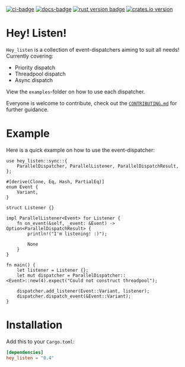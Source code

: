 [![ci-badge][]][ci] [![docs-badge][]][docs] [![rust version badge]][rust version link] [![crates.io version]][crates.io link]

# Hey! Listen!

`Hey_listen` is a collection of event-dispatchers aiming to suit all needs!\
Currently covering:
* Priority dispatch
* Threadpool dispatch
* Async dispatch

View the `examples`-folder on how to use each dispatcher.

Everyone is welcome to contribute, check out the [`CONTRIBUTING.md`](CONTRIBUTING.md) for further guidance.

# Example

Here is a quick example on how to use the event-dispatcher:

```rust,no_run
use hey_listen::sync::{
    ParallelDispatcher, ParallelListener, ParallelDispatchResult,
};

#[derive(Clone, Eq, Hash, PartialEq)]
enum Event {
    Variant,
}

struct Listener {}

impl ParallelListener<Event> for Listener {
    fn on_event(&self, _event: &Event) -> Option<ParallelDispatchResult> {
        println!("I'm listening! :)");

        None
    }
}

fn main() {
    let listener = Listener {};
    let mut dispatcher = ParallelDispatcher::<Event>::new(4).expect("Could not construct threadpool");

    dispatcher.add_listener(Event::Variant, listener);
    dispatcher.dispatch_event(&Event::Variant);
}

```

# Installation

Add this to your `Cargo.toml`:

```toml
[dependencies]
hey_listen = "0.4"
```

[ci-badge]: https://img.shields.io/azure-devops/build/lakeware/1942ff94-1b1e-4422-be98-1cd4696568d1/7/breaking-changes.svg?style=flat-square
[ci]: https://dev.azure.com/lakeware/hey_listen/_build?definitionId=7

[docs-badge]: https://img.shields.io/badge/docs-online-5023dd.svg?style=flat-square&colorB=32b6b7
[docs]: https://docs.rs/hey_listen

[rust version badge]: https://img.shields.io/badge/rust-1.34.1+-93450a.svg?style=flat-square&colorB=ff9a0d
[rust version link]: https://blog.rust-lang.org/2019/04/25/Rust-1.34.1.html

[crates.io link]: https://crates.io/crates/hey_listen
[crates.io version]: https://img.shields.io/crates/v/hey_listen.svg?style=flat-square&colorB=b73732
